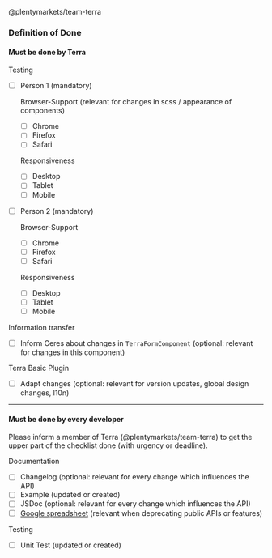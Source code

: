 @plentymarkets/team-terra

### Definition of Done

#### Must be done by Terra

Testing

-   [ ] Person 1 (mandatory)

    Browser-Support (relevant for changes in scss / appearance of components)

    -   [ ] Chrome
    -   [ ] Firefox
    -   [ ] Safari

    Responsiveness

    -   [ ] Desktop
    -   [ ] Tablet
    -   [ ] Mobile

-   [ ] Person 2 (mandatory)

    Browser-Support

    -   [ ] Chrome
    -   [ ] Firefox
    -   [ ] Safari

    Responsiveness

    -   [ ] Desktop
    -   [ ] Tablet
    -   [ ] Mobile

Information transfer

-   [ ] Inform Ceres about changes in `TerraFormComponent` (optional: relevant for changes in this component)

Terra Basic Plugin

-   [ ] Adapt changes (optional: relevant for version updates, global design changes, l10n)

---

#### Must be done by every developer

Please inform a member of Terra (@plentymarkets/team-terra) to get the upper part of the checklist done (with urgency or deadline).

Documentation

-   [ ] Changelog (optional: relevant for every change which influences the API)
-   [ ] Example (updated or created)
-   [ ] JSDoc (optional: relevant for every change which influences the API)
-   [ ] [Google spreadsheet](https://docs.google.com/spreadsheets/d/1OINnux8TEoitV-qdAxqUQaf9oGI_fqFVwfRWenRFfhI/edit#gid=0) (relevant when deprecating public APIs or features)

Testing

-   [ ] Unit Test (updated or created)
